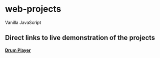 # web-projects
Vanilla JavaScript

## Direct links to live demonstration of the projects

#### [Drum Player](https://vikkastiwari.github.io/web-projects/Drum-Player/index.html)
